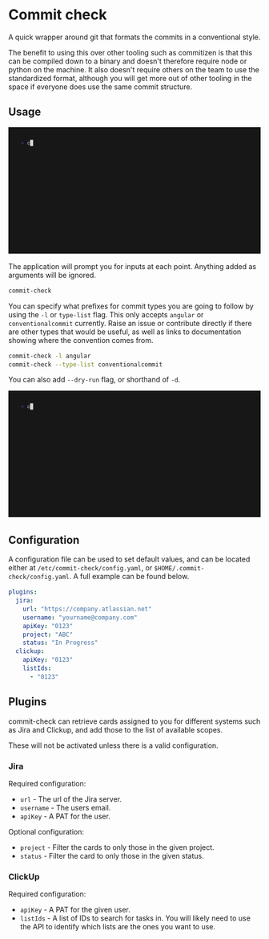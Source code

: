 # Commit check

A quick wrapper around git that formats the commits in a conventional style.

The benefit to using this over other tooling such as commitizen is that this
can be compiled down to a binary and doesn't therefore require node or python
on the machine.
It also doesn't require others on the team to use the standardized format,
although you will get more out of other tooling in the space if everyone does
use the same commit structure.

## Usage

<img alt="Example usage of commit-check" src="examples/basic.gif" width="600" />

The application will prompt you for inputs at each point.
Anything added as arguments will be ignored.

``` bash
commit-check
```

You can specify what prefixes for commit types you are going to follow by
using the `-l` or `type-list` flag.
This only accepts `angular` or `conventionalcommit` currently.
Raise an issue or contribute directly if there are other types that would be
useful, as well as links to documentation showing where the convention comes
from.

``` bash
commit-check -l angular
commit-check --type-list conventionalcommit
```

You can also add `--dry-run` flag, or shorthand of `-d`.

<img alt="Example usage of commit-check with all arguments" src="examples/dry-run.gif" width="600" />

## Configuration

A configuration file can be used to set default values, and
can be located either at `/etc/commit-check/config.yaml`, or
`$HOME/.commit-check/config.yaml`.
A full example can be found below.

```yaml
plugins:
  jira:
    url: "https://company.atlassian.net"
    username: "yourname@company.com"
    apiKey: "0123"
    project: "ABC"
    status: "In Progress"
  clickup:
    apiKey: "0123"
    listIds:
      - "0123"
```

## Plugins

commit-check can retrieve cards assigned to you for different
systems such as Jira and Clickup, and add those to the list of
available scopes.

These will not be activated unless there is a valid configuration.

### Jira

Required configuration:
- `url` - The url of the Jira server.
- `username` - The users email.
- `apiKey` - A PAT for the user.

Optional configuration:
- `project` - Filter the cards to only those in the given project.
- `status` - Filter the card to only those in the given status.
 
### ClickUp

Required configuration:
- `apiKey` - A PAT for the given user.
- `listIds` - A list of IDs to search for tasks in.
  You will likely need to use the API to identify which lists are
  the ones you want to use.
